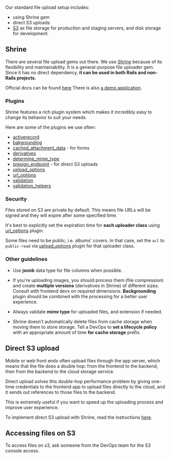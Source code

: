 Our standard file upload setup includes:

* using Shrine gem
* direct S3 uploads
* [S3](https://aws.amazon.com/s3/) as file storage for production and staging servers, and disk storage for development.

## Shrine
There are several file upload gems out there. We use [Shrine](https://github.com/janko-m/shrine) because of its flexibility and maintainability.
It is a general-purpose file uploader gem. Since it has no direct dependency,
__it can be used in both Rails and non-Rails projects.__

Official docs can be found [here](https://shrinerb.com/)
There is also [a demo application](https://github.com/erikdahlstrand/shrine-rails-example).

### Plugins
Shrine features a rich plugin system which makes it incredibly easy to change its behavior to suit your needs.

Here are some of the plugins we use often:

* [activerecord](https://shrinerb.com/docs/plugins/activerecord)
* [bakgrounding](https://shrinerb.com/docs/plugins/backgrounding)
* [cached_attachment_data](https://shrinerb.com/docs/plugins/cached_attachment_data) - for forms
* [derivatives](https://shrinerb.com/docs/plugins/derivatives)
* [determine_mime_type](https://shrinerb.com/docs/plugins/determine_mime_type)
* [presign_endpoint](https://shrinerb.com/docs/plugins/presign_endpoint) - for direct S3 uploads
* [upload_options](https://shrinerb.com/docs/plugins/upload_options)
* [url_options](https://shrinerb.com/docs/plugins/url_options)
* [validation](https://shrinerb.com/docs/validation)
* [validation_helpers](https://shrinerb.com/docs/plugins/validation_helpers)

### Security
Files stored on S3 are private by default. This means file URLs will be signed and they will expire after some specified time.

It's best to explicitly set the expiration time for **each uploader class** using [url_options](https://shrinerb.com/docs/plugins/url_options) plugin.

Some files need to be public, i.e. albums' covers. In that case, set the `acl` to `public-read` via [upload_options](https://shrinerb.com/docs/plugins/upload_options) plugin for that uploader class.

### Other guidelines

- Use **jsonb** data type for file columns when possible.

- If you're uploading images, you should process them (file compression) and create **multiple versions** (derivatives in Shrine) of different sizes. Consult with frontend devs on required dimensions.
**Backgrounding** plugin should be combined with the processing for a better user experience.

- Always validate **mime type** for uploaded files, and extension if needed.

- Shrine doesn't automatically delete files from cache storage when moving them to store storage. Tell a DevOps to **set a lifecycle policy** with an appropriate amount of time **for cache storage** prefix.

## Direct S3 upload
Mobile or web front ends often upload files through the app server, which means that the file does a double hop: from the frontend to the backend, then from the backend to the cloud storage service.

Direct upload solves this double-hop performance problem by giving one-time credentials to the frontend app to upload files directly to the cloud, and it sends out references to those files to the backend.

This is extremely useful if you want to speed up the uploading process and improve user experience.

To implement direct S3 upload with Shrine, read the instructions [here](https://shrinerb.com/docs/direct-s3).

## Accessing files on S3
To access files on s3, ask someone from the DevOps team for the S3 console access.
